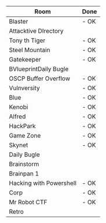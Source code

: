 | Room | Done|
|-------|--------|
|Blaster    |            - OK |
|Attacktive DIrectory||
|Tony th Tiger      |    - OK|
|Steel Mountain    |     - OK|
|Gatekeeper           |  - OK|
|BVlueprintDaily Bugle||
|OSCP Buffer Overflow |  - OK|
|Vulnversity    |        - OK|
|Blue          |         - OK|
|Kenobi       |          - OK|
|Alfred        |         - OK|
|HackPark       |        - OK|
|Game Zone        |      - OK|
|Skynet               |  - OK|
|Daily Bugle||
|Brainstorm||
|Brainpan 1||
|Hacking with Powershell|- OK|
|Corp         |          - OK|
|Mr Robot CTF|           - OK|
|Retro||

